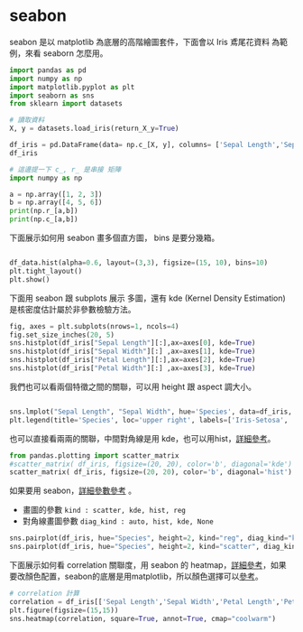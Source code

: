<script src="https://cdn.mathjax.org/mathjax/latest/MathJax.js?config=TeX-AMS-MML_HTMLorMML" type="text/javascript"></script>
<script type="text/x-mathjax-config">
MathJax.Hub.Config({
    tex2jax: {
    inlineMath: [ ["$","$"], ["\(","\)"] ],
    processEscapes: true
    }
});
</script>



# seabon

seabon 是以 matplotlib 為底層的高階繪圖套件，下面會以 Iris 鳶尾花資料 為範例，來看 seaborn 怎麼用。



```python 
import pandas as pd
import numpy as np
import matplotlib.pyplot as plt
import seaborn as sns
from sklearn import datasets

# 讀取資料
X, y = datasets.load_iris(return_X_y=True)

df_iris = pd.DataFrame(data= np.c_[X, y], columns= ['Sepal Length','Sepal Width','Petal Length','Petal Width','Species'])
df_iris


```


```python 
# 這邊提一下 c_, r_ 是串接 矩陣
import numpy as np

a = np.array([1, 2, 3])
b = np.array([4, 5, 6])
print(np.r_[a,b])
print(np.c_[a,b])

```


下面展示如何用 seabon 畫多個直方圖， bins 是要分幾箱。


```python 

df_data.hist(alpha=0.6, layout=(3,3), figsize=(15, 10), bins=10) 
plt.tight_layout()
plt.show()

```


下面用 seabon 跟 subplots 展示 多圖，還有 kde (Kernel Density Estimation) 是核密度估計屬於非參數檢驗方法。


```python 
fig, axes = plt.subplots(nrows=1, ncols=4)
fig.set_size_inches(20, 5)
sns.histplot(df_iris["Sepal Length"][:],ax=axes[0], kde=True)
sns.histplot(df_iris["Sepal Width"][:] ,ax=axes[1], kde=True)
sns.histplot(df_iris["Petal Length"][:],ax=axes[2], kde=True)
sns.histplot(df_iris["Petal Width"][:] ,ax=axes[3], kde=True)

```


我們也可以看兩個特徵之間的關聯，可以用 height 跟 aspect 調大小。


```python 

sns.lmplot("Sepal Length", "Sepal Width", hue='Species', data=df_iris, fit_reg=False, legend=False, height=10, aspect=1)
plt.legend(title='Species', loc='upper right', labels=['Iris-Setosa', 'Iris-Versicolour', 'Iris-Virginica'])

```


也可以直接看兩兩的關聯，中間對角線是用 kde，也可以用hist，[詳細參考](https://pandas.pydata.org/docs/reference/api/pandas.plotting.scatter_matrix.html)。



```python 
from pandas.plotting import scatter_matrix
#scatter_matrix( df_iris, figsize=(20, 20), color='b', diagonal='kde')
scatter_matrix( df_iris, figsize=(20, 20), color='b', diagonal='hist')


```


如果要用 seabon，[詳細參數參考](https://seaborn.pydata.org/generated/seaborn.pairplot.html) 。
- 畫圖的參數 ```kind : scatter, kde, hist, reg``` 
- 對角線畫圖參數 ```diag_kind : auto, hist, kde, None``` 



```python 
sns.pairplot(df_iris, hue="Species", height=2, kind="reg", diag_kind="kde")
sns.pairplot(df_iris, hue="Species", height=2, kind="scatter", diag_kind="hist")
```


下面展示如何看 correlation 關聯度，用 seabon 的 heatmap，[詳細參考](https://seaborn.pydata.org/generated/seaborn.heatmap.html)，如果要改顏色配置，seabon的底層是用matplotlib，所以顏色選擇可以[參考](https://matplotlib.org/stable/tutorials/colors/colormaps.html)。


```python 
# correlation 計算
correlation = df_iris[['Sepal Length','Sepal Width','Petal Length','Petal Width','Species']].corr()
plt.figure(figsize=(15,15))
sns.heatmap(correlation, square=True, annot=True, cmap="coolwarm")


```

